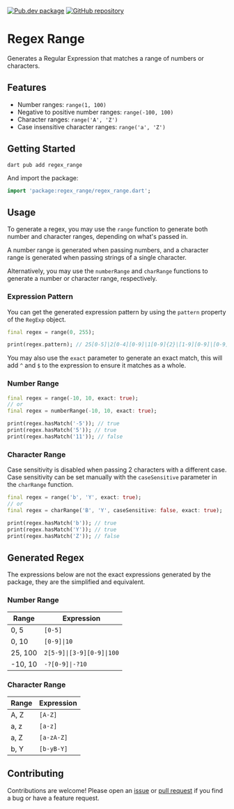 [![Pub.dev package](https://img.shields.io/badge/pub.dev-regex__range-blue)](https://pub.dev/packages/regex_range)
[![GitHub repository](https://img.shields.io/badge/GitHub-RegexRange--dart-blue?logo=github)](https://github.com/DrafaKiller/RegexRange-dart)

# Regex Range

Generates a Regular Expression that matches a range of numbers or characters.

## Features

- Number ranges: `range(1, 100)`
- Negative to positive number ranges: `range(-100, 100)`
- Character ranges: `range('A', 'Z')`
- Case insensitive character ranges: `range('a', 'Z')`

## Getting Started

```
dart pub add regex_range
```

And import the package:

```dart
import 'package:regex_range/regex_range.dart';
```

## Usage

To generate a regex, you may use the `range` function to generate both number and character ranges, depending on what's passed in.

A number range is generated when passing numbers, and a character range is generated when passing strings of a single character.

Alternatively, you may use the `numberRange` and `charRange` functions to generate a number or character range, respectively.

### Expression Pattern

You can get the generated expression pattern by using the `pattern` property of the `RegExp` object.

```dart
final regex = range(0, 255);

print(regex.pattern); // 25[0-5]|2[0-4][0-9]|1[0-9]{2}|[1-9][0-9]|[0-9]
```

You may also use the `exact` parameter to generate an exact match, this will add `^` and `$` to the expression to ensure it matches as a whole.

### Number Range

```dart
final regex = range(-10, 10, exact: true);
// or
final regex = numberRange(-10, 10, exact: true);

print(regex.hasMatch('-5')); // true
print(regex.hasMatch('5')); // true
print(regex.hasMatch('11')); // false
```

### Character Range

Case sensitivity is disabled when passing 2 characters with a different case. Case sensitivity can be set manually with the `caseSensitive` parameter in the `charRange` function.

```dart
final regex = range('b', 'Y', exact: true);
// or
final regex = charRange('B', 'Y', caseSensitive: false, exact: true);

print(regex.hasMatch('b')); // true
print(regex.hasMatch('Y')); // true
print(regex.hasMatch('Z')); // false
```

## Generated Regex

The expressions below are not the exact expressions generated by the package, they are the simplified and equivalent.

### Number Range

Range   | Expression
------- | ----------
0, 5    | `[0-5]`
0, 10   | `[0-9]\|10`
25, 100 | `2[5-9]\|[3-9][0-9]\|100`
-10, 10 | `-?[0-9]\|-?10`

### Character Range

Range   | Expression
------- | ----------
A, Z    | `[A-Z]`
a, z    | `[a-z]`
a, Z    | `[a-zA-Z]`
b, Y    | `[b-yB-Y]`

## Contributing

Contributions are welcome! Please open an [issue](https://github.com/DrafaKiller/RegexRange-dart/issues) or [pull request](https://github.com/DrafaKiller/RegexRange-dart/pulls) if you find a bug or have a feature request.
